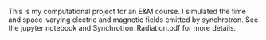 This is my computational project for an E&M course. I simulated the time and space-varying electric and magnetic fields emitted by synchrotron. See the jupyter notebook and Synchrotron_Radiation.pdf for more details.

